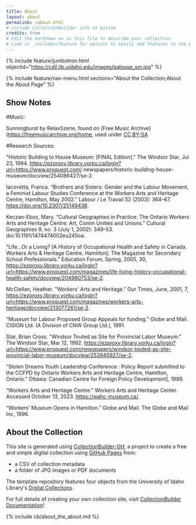 ```yaml
---
title: About
layout: about
permalink: /about.html
# include CollectionBuilder info at bottom
credits: true
# Edit the markdown on in this file to describe your collection
# Look in _includes/feature for options to easily add features to the page
---
```


{% include feature/jumbotron.html objectid="https://cdil.lib.uidaho.edu/images/palouse_sm.jpg" %}

{% include feature/nav-menu.html sections="About the Collection;About the About Page" %}

## Show Notes

#Music: 

Sunningburst by RelaxSzene, found on [Free Music Archive](https://freemusicarchive.org/home, used under [CC BY-SA](https://creativecommons.org/licenses/by-sa/4.0/)

#Research Sources:

"Historic Building to House Museum: [FINAL Edition]." The Windsor Star, Jul 23, 1994. https://ezproxy.library.yorku.ca/login?url=https://www.proquest.com/ newspapers/historic-building-house-museum/docview/254086427/se-2.

Iacovetta, Franca. “Brothers and Sisters: Gender and the Labour Movement, a Feminist Labour Studies Conference at the Workers Arts and Heritage Centre, Hamilton, May 2002.” Labour / Le Travail 52 (2003): 364–67. https://doi.org/10.2307/25149438.

Keczan-Ebos, Mary. “Cultural Geographies in Practice: The Ontario Workers Arts and Heritage Centre: Art, Comm Unities and Unions.” Cultural Geographies 9, no. 3 (July 1, 2002): 349–53. doi:10.1191/1474474002eu245oa.

"Life...Or a Living? [A History of Occupational Health and Safety in Canada. Workers Arts & Heritage Centre. Hamilton]: The Magazine for Secondary School Professionals." Education Forum, Spring, 2005, 30, https://ezproxy.library.yorku.ca/login?url=https://www.proquest.com/magazines/life-living-history-occupational-health-safety/docview/204980753/se-2.

McClellan, Heather. "Workers' Arts and Heritage." Our Times, June, 2001, 7, https://ezproxy.library.yorku.ca/login?url=https://www.proquest.com/magazines/workers-arts-heritage/docview/213077261/se-2.

“Museum for Labour Proposed Group Appeals for funding.” Globe and Mail. CISION Ltd. (A Division of CNW Group Ltd.), 1991.

Star, Brian Cross. "Windsor Touted as Site for Provincial Labor Museum." The Windsor Star, Mar 12, 1992. https://ezproxy.library.yorku.ca/login?url=https://www.proquest.com/newspapers/windsor-touted-as-site-provincial-labor-museum/docview/253945927/se-2.

“Stolen Dreams Youth Leadership Conference : Policy Report submitted to the CCFPD by Ontario Workers Arts and Heritage Centre, Hamilton, Ontario.” Ottawa: Canadian Centre for Foreign Policy Development], 1999.	

“Workers Arts and Heritage Centre.” Workers Arts and Heritage Center. Accessed October 13, 2023. https://wahc-museum.ca/.	

“Workers’ Museum Opens in Hamilton.” Globe and Mail. The Globe and Mail Inc, 1996.

## About the Collection

This site is generated using [CollectionBuilder-GH](https://collectionbuilding.github.io/gh/), a project to create a free and simple digital collection using [GitHub Pages](https://pages.github.com/) from: 

- a CSV of collection metadata
- a folder of JPG images or PDF documents

The template repository features four objects from the University of Idaho Library's [Digital Collections](https://www.lib.uidaho.edu/digital). 

For full details of creating your own collection site, visit [CollectionBuilder Documentation](https://collectionbuilder.github.io/cb-docs/)!

<!-- IMPORTANT!!! DELETE this comment and the include below when you are finished editing this page for your collection. The include below introduces about page features. They will show up on your collection's about page until you delete it.  -->
{% include cb/about_the_about.md %} 
